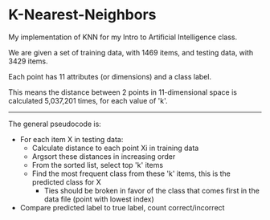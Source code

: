 # K-Nearest-Neighbors
My implementation of KNN for my Intro to Artificial Intelligence class.

We are given a set of training data, with 1469 items, and testing data, with 3429 items.

Each point has 11 attributes (or dimensions) and a class label.

This means the distance between 2 points in 11-dimensional space is calculated 5,037,201 times, for each value of 'k'.

-----------------------------------------
The general pseudocode is:
- For each item X in testing data:
  - Calculate distance to each point Xi in training data
  - Argsort these distances in increasing order
  - From the sorted list, select top 'k' items
  - Find the most frequent class from these 'k' items, this is the predicted class for X
    - Ties should be broken in favor of the class that comes first in the data file (point with lowest index)
- Compare predicted label to true label, count correct/incorrect
